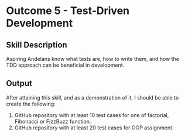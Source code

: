 # Outcome 5 - Test-Driven Development

## Skill Description
Aspiring Andelans know what tests are, how to write them, and how the TDD
approach can be beneficial in development.

## Output
After attaining this skill, and as a demonstration of it, I should be able to create
the following:

1. GitHub repository with at least 10 test cases for one of factorial, Fibonacci
or FizzBuzz function.
2. GitHub repository with at least 20 test cases for OOP assignment.
